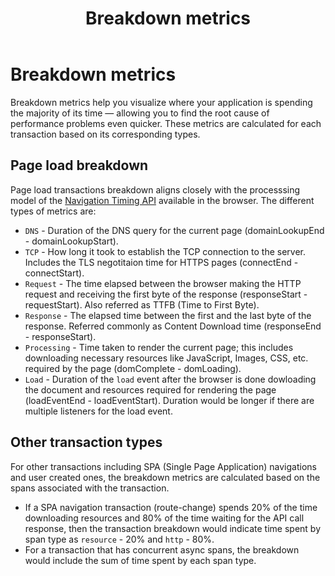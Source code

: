 ﻿---
title: Breakdown metrics
description: Breakdown metrics help you visualize where your application is spending the majority of its time — allowing you to find the root cause of performance...
url: https://docs-v3-preview.elastic.dev/reference/breakdown-metrics
products:
  - APM
  - APM Agent
  - Elastic Observability
---

# Breakdown metrics

Breakdown metrics help you visualize where your application is spending the majority of its time — allowing you to find the root cause of performance problems even quicker. These metrics are calculated for each transaction based on its corresponding types.

## Page load breakdown

Page load transactions breakdown aligns closely with the processsing model of the [Navigation Timing API](https://www.w3.org/TR/navigation-timing/#processing-model) available in the browser. The different types of metrics are:
- `DNS` - Duration of the DNS query for the current page (domainLookupEnd - domainLookupStart).
- `TCP` - How long it took to establish the TCP connection to the server. Includes the TLS negotitaion time for HTTPS pages (connectEnd - connectStart).
- `Request` - The time elapsed between the browser making the HTTP request and receiving the first byte of the response (responseStart - requestStart). Also referred as TTFB (Time to First Byte).
- `Response` - The elapsed time between the first and the last byte of the response. Referred commonly as Content Download time (responseEnd - responseStart).
- `Processing` - Time taken to render the current page; this includes downloading necessary resources like JavaScript, Images, CSS, etc. required by the page (domComplete - domLoading).
- `Load` - Duration of the `load` event after the browser is done dowloading the document and resources required for rendering the page (loadEventEnd - loadEventStart). Duration would be longer if there are multiple listeners for the load event.


## Other transaction types

For other transactions including SPA (Single Page Application) navigations and user created ones, the breakdown metrics are calculated based on the spans associated with the transaction.
- If a SPA navigation transaction (route-change) spends 20% of the time downloading resources and 80% of the time waiting for the API call response, then the transaction breakdown would indicate time spent by span type as `resource` - 20% and `http` - 80%.
- For a transaction that has concurrent async spans, the breakdown would include the sum of time spent by each span type.
